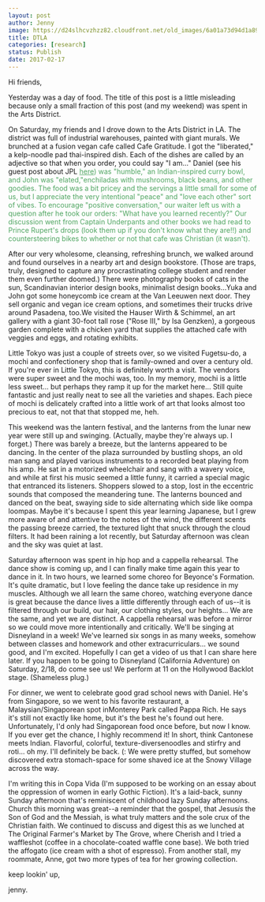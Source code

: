 ```yaml
---
layout: post
author: Jenny
image: https://d24slhcvzhzz82.cloudfront.net/old_images/6a01a73d94d1a8970d01bb097a2588970d-pi.jpg
title: DTLA
categories: [research]
status: Publish
date: 2017-02-17
---
```



Hi friends,

Yesterday was a day of food. The title of this post is a little misleading because only a small fraction of this post (and my weekend) was spent in the Arts District.

On Saturday, my friends and I drove down to the Arts District in LA. The district was full of industrial warehouses, painted with giant murals. We brunched at a fusion vegan cafe called Cafe Gratitude. I got the "liberated," a kelp-noodle pad thai-inspired dish. Each of the dishes are called by an adjective so that when you order, you could say "I am..." Daniel (see his guest post about JPL <span style="color: #50a662;"><a href="https://caltech.typepad.com/caltech_as_it_happens/2017/02/guest-post-daniel.html" rel="noopener noreferrer" style="color: #50a662;" target="_blank">here</a>) was "humble," an Indian-inspired curry bowl, and John was "elated,"enchiladas with mushrooms, black beans, and other goodies. The food was a bit pricey and the servings a little small for some of us, but I appreciate the very intentional "peace" and "love each other" sort of vibes. To encourage "positive conversation," our waiter left us with a question after he took our orders: "What have you learned recently?" Our discussion went from Captain Underpants and other books we had read to Prince Rupert's drops (look them up if you don't know what they are!!) and countersteering bikes to whether or not that cafe was Christian (it wasn't).

After our very wholesome, cleansing, refreshing brunch, we walked around and found ourselves in a nearby art and design bookstore. (Those are traps, truly, designed to capture any procrastinating college student and render them even further doomed.) There were photography books of cats in the sun, Scandinavian interior design books, minimalist design books...Yuka and John got some honeycomb ice cream at the Van Leeuwen next door. They sell organic and vegan ice cream options, and sometimes their trucks drive around Pasadena, too.We visited the Hauser Wirth &amp; Schimmel, an art gallery with a giant 30-foot tall rose ("Rose III," by Isa Genzken), a gorgeous garden complete with a chicken yard that supplies the attached cafe with veggies and eggs, and rotating exhibits.

Little Tokyo was just a couple of streets over, so we visited Fugetsu-do, a mochi and confectionery shop that is family-owned and over a century old. If you're ever in Little Tokyo, this is definitely worth a visit. The vendors were super sweet and the mochi was, too. In my memory, mochi is a little less sweet... but perhaps they ramp it up for the market here... Still quite fantastic and just really neat to see all the varieties and shapes. Each piece of mochi is delicately crafted into a little work of art that looks almost too precious to eat, not that that stopped me, heh.

This weekend was the lantern festival, and the lanterns from the lunar new year were still up and swinging. (Actually, maybe they're always up. I forget.) There was barely a breeze, but the lanterns appeared to be dancing. In the center of the plaza surrounded by bustling shops, an old man sang and played various instruments to a recorded beat playing from his amp. He sat in a motorized wheelchair and sang with a wavery voice, and while at first his music seemed a little funny, it carried a special magic that entranced its listeners. Shoppers slowed to a stop, lost in the eccentric sounds that composed the meandering tune. The lanterns bounced and danced on the beat, swaying side to side alternating which side like oompa loompas. Maybe it's because I spent this year learning Japanese, but I grew more aware of and attentive to the notes of the wind, the different scents the passing breeze carried, the textured light that snuck through the cloud filters. It had been raining a lot recently, but Saturday afternoon was clean and the sky was quiet at last.

Saturday afternoon was spent in hip hop and a cappella rehearsal. The dance show is coming up, and I can finally make time again this year to dance in it. In two hours, we learned some choreo for Beyonce's Formation. It's quite dramatic, but I love feeling the dance take up residence in my muscles. Although we all learn the same choreo, watching everyone dance is great because the dance lives a little differently through each of us--it is filtered through our build, our hair, our clothing styles, our heights... We are the same, and yet we are distinct. A cappella rehearsal was before a mirror so we could move more intentionally and critically. We'll be singing at Disneyland in a week! We've learned six songs in as many weeks, somehow between classes and homework and other extracurriculars... we sound good, and I'm excited. Hopefully I can get a video of us that I can share here later. If you happen to be going to Disneyland (California Adventure) on Saturday, 2/18, do come see us! We perform at 11 on the Hollywood Backlot stage. (Shameless plug.)

For dinner, we went to celebrate good grad school news with Daniel. He's from Singapore, so we went to his favorite restaurant, a Malaysian/Singaporean spot inMonterey Park called Pappa Rich. He says it's still not exactly like home, but it's the best he's found out here. Unfortunately, I'd only had Singaporean food once before, but now I know. If you ever get the chance, I highly recommend it! In short, think Cantonese meets Indian. Flavorful, colorful, texture-diversenoodles and stirfry and roti... oh my. I'll definitely be back. (: We were pretty stuffed, but somehow discovered extra stomach-space for some shaved ice at the Snowy Village across the way.

I'm writing this in Copa Vida (I'm supposed to be working on an essay about the oppression of women in early Gothic Fiction). It's a laid-back, sunny Sunday afternoon that's reminiscent of childhood lazy Sunday afternoons. Church this morning was great--a reminder that the gospel, that Jesus*is* the Son of God and the Messiah, is what truly matters and the sole crux of the Christian faith. We continued to discuss and digest this as we lunched at The Original Farmer's Market by The Grove, where Cherish and I tried a waffleshot (coffee in a chocolate-coated waffle cone base). We both tried the affogato (ice cream with a shot of espresso). From another stall, my roommate, Anne, got two more types of tea for her growing collection.

keep lookin' up,

jenny.

